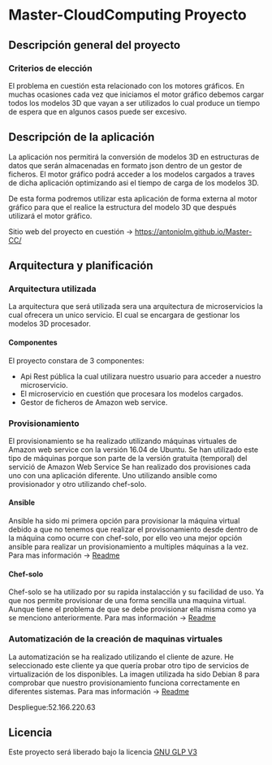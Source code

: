 # Master-CloudComputing Proyecto

## Descripción general del proyecto

### Criterios de elección
El problema en cuestión esta relacionado con los motores gráficos. En muchas ocasiones cada vez
que iniciamos el motor gráfico debemos cargar todos los modelos 3D que vayan a ser utilizados lo cual
produce un tiempo de espera que en algunos casos puede ser excesivo.

## Descripción de la aplicación
La aplicación nos permitirá la conversión de modelos 3D en estructuras de datos que serán almacenadas en formato json dentro de un gestor de ficheros. El motor gráfico podrá acceder a los modelos cargados a traves de dicha aplicación optimizando asi el tiempo de carga de los modelos 3D.

De esta forma podremos utilizar esta aplicación de forma externa al motor gráfico para que el realice la estructura del modelo 3D que después utilizará el motor gráfico.

Sitio web del proyecto en cuestión -> https://antoniolm.github.io/Master-CC/

## Arquitectura y planificación

### Arquitectura utilizada
La arquitectura que será utilizada sera una arquitectura de microservicios la cual ofrecera un unico servicio. El cual se encargara de gestionar los modelos 3D procesador.

#### Componentes
El proyecto constara de 3 componentes:
* Api Rest pública la cual utilizara nuestro usuario para acceder a nuestro microservicio.
* El microservicio en cuestión que procesara los modelos cargados.
* Gestor de ficheros de Amazon web service.

### Provisionamiento
El provisionamiento se ha realizado utilizando máquinas virtuales de Amazon web service con la versión 16.04 de Ubuntu. Se han utilizado este tipo de máquinas porque son parte de la versión gratuita (temporal) del servició de Amazon Web Service
Se han realizado dos provisiones cada uno con una aplicación diferente. Uno utilizando ansible como provisionador y otro utilizando chef-solo.

#### Ansible
Ansible ha sido mi primera opción para provisionar la máquina virtual debido a
que no tenemos que realizar el provisonamiento desde dentro de la máquina como ocurre con chef-solo, por ello veo una mejor opción ansible para realizar un provisionamiento a multiples máquinas a la vez.
Para mas información -> [Readme](https://github.com/Antoniolm/Master-CC/blob/master/provision/ansible/README.md)

#### Chef-solo
Chef-solo se ha utilizado por su rapida instalacción y su facilidad de uso. Ya que nos permite provisionar de una forma sencilla una maquina virtual. Aunque tiene el problema de que se debe provisionar ella misma como ya se menciono anteriormente.
Para mas información -> [Readme](https://github.com/Antoniolm/Master-CC/tree/master/provision/chef-solo)

### Automatización de la creación de maquinas virtuales
La automatización se ha realizado utilizando el cliente de azure. He seleccionado este cliente ya que quería probar otro tipo de servicios de virtualización de los disponibles.
La imagen utilizada ha sido Debian 8 para comprobar que nuestro provisionamiento funciona correctamente en diferentes sistemas.
Para mas información -> [Readme](https://github.com/Antoniolm/Master-CC/tree/master/automización/README.md)

Despliegue:52.166.220.63


## Licencia

Este proyecto será liberado bajo la licencia [GNU GLP V3](https://github.com/Antoniolm/Master-CC/blob/master/LICENSE)
